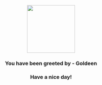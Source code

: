 <p align="center">
    <img src="https://raw.githubusercontent.com/PokeAPI/sprites/master/sprites/pokemon/118.png" width="150" height="150">
</p>
<h3 align="center">You have been greeted by - <b>Goldeen</b></h3>
<h3 align="center">Have a nice day!</h3>
